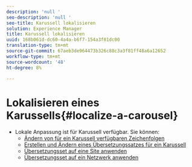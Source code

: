 ```yaml
---
description: 'null '
seo-description: 'null '
seo-title: Karussell lokalisieren
solution: Experience Manager
title: Karussell lokalisieren
uuid: 168b061d-dc60-4a4a-b6f7-154a3f81dc00
translation-type: tm+mt
source-git-commit: 67aeb3de964473b326c88c3a3f81ff48a6a12652
workflow-type: tm+mt
source-wordcount: '48'
ht-degree: 8%

---
```



# Lokalisieren eines Karussells{#localize-a-carousel}

* Lokale Anpassung ist für Karussell verfügbar. Sie können:
   * [Ändern von für ein Karussell verfügbaren Zeichenfolgen](/help/using/c-settings-other/c-translation-sets/c-localize-strings.md#section_l2z_hkn_xz)
   * [Erstellen und Ändern eines Übersetzungssatzes für ein Karussell](/help/using/c-settings-other/c-translation-sets/t-create-modify-translation-sets.md)
   * [Übersetzungsset auf eine Site anwenden](/help/using/c-settings-other/c-translation-sets/t-apply-a-translation-set-to-a-site.md)
   * [Übersetzungsset auf ein Netzwerk anwenden](/help/using/c-settings-other/c-translation-sets/t-apply-a-translation-set-to-a-network.md)

